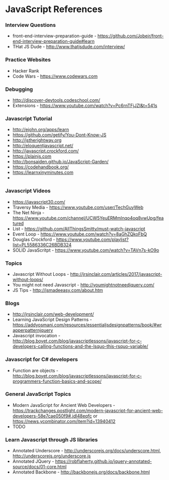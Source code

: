 # JavaScript References

### Interview Questions
* front-end-interview-preparation-guide - https://github.com/Jobeir/front-end-interview-preparation-guide#learn
* THat JS Dude - http://www.thatjsdude.com/interview/

### Practice Websites
* Hacker Rank
* Code Wars - https://www.codewars.com

### Debugging
* http://discover-devtools.codeschool.com/
* Extensions - https://www.youtube.com/watch?v=Pc6rnTFjJZI&t=541s

### Javascript Tutorial
* http://ejohn.org/apps/learn
* https://github.com/getify/You-Dont-Know-JS
* http://jstherightway.org
* http://eloquentjavascript.net/
* http://javascript.crockford.com/
* https://plainjs.com
* http://bonsaiden.github.io/JavaScript-Garden/
* https://codehandbook.org/
* https://learnxinyminutes.com
* 

### Javascript Videos
* https://javascript30.com/
* Traversy Media - https://www.youtube.com/user/TechGuyWeb
* The Net Ninja - https://www.youtube.com/channel/UCW5YeuERMmlnqo4oq8vwUpg/featured
* List - https://github.com/AllThingsSmitty/must-watch-javascript
* Event Loop - https://www.youtube.com/watch?v=8aGhZQkoFbQ
* Douglas Crockford - https://www.youtube.com/playlist?list=PL5586336C26BDB324
* SOLID JavaScritpt - https://www.youtube.com/watch?v=TAVn7s-kO9o


### Topics
* Javascript Without Loops - http://jrsinclair.com/articles/2017/javascript-without-loops/
* You might not need Javascript - http://youmightnotneedjquery.com/
* JS Tips - http://jsmadeeasy.com/about.htm

### Blogs
* http://jrsinclair.com/web-development/
* Learning JavaScript Design Patterns - https://addyosmani.com/resources/essentialjsdesignpatterns/book/#wrapperpatternjquery 
* Javascript invocation - http://blog.boyet.com/blog/javascriptlessons/javascript-for-c-developers-calling-functions-and-the-lsquo-this-rsquo-variable/

### Javascript for C# developers
* Function are objects - http://blog.boyet.com/blog/javascriptlessons/javascript-for-c-programmers-function-basics-and-scope/

### General JavaScript Topics
* Modern JavaScript for Ancient Web Developers - 
    https://trackchanges.postlight.com/modern-javascript-for-ancient-web-developers-58e7cae050f9#.jdl48eqfc or             https://news.ycombinator.com/item?id=13940412
* TODO

### Learn Javascript through JS libraries
* Annotated Underscore - http://underscorejs.org/docs/underscore.html, http://underscorejs.org/underscore.js
* Annotated JQuery - https://robflaherty.github.io/jquery-annotated-source/docs/01-core.html
* Annotated Backbone - http://backbonejs.org/docs/backbone.html
